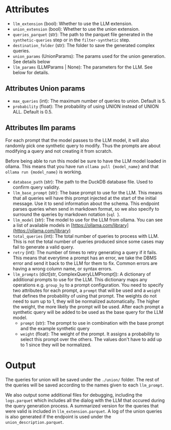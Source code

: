 # Attributes

- `llm_extension` (bool): Whether to use the LLM extension.
- `union_extension` (bool): Whether to use the union extension.
- `queries_parquet` (str): The path to the parquet file generated in the
`synthetic-queries` step or in the `filter-synthetic` step.
- `destination_folder` (str): The folder to save the generated complex queries.
- `union_params` (UnionParams): The params used for the union generation. See
details below
- `llm_params` (LLMParams | None): The parameters for the LLM. See below for
details.


## Attributes Union params

- `max_queries` (int): The maximum number of queries to union. Default is 5.
- `probability` (float): The probability of using UNION instead of UNION ALL.
Default is 0.5.

## Attributes llm params

For each prompt that the model passes to the LLM model, it will also randomly
pick one synthetic query to modify. Thus the prompts are about modifying 
a query and not creating it from scratch.

Before being able to run this model be sure to have the LLM model loaded
in ollama. This means that you have run `ollama pull {model_name}` and
that `ollama run {model_name}` is working.

- `database_path` (str): The path to the DuckDB database file. Used to confirm
query validity.
- `llm_base_prompt` (str): The base prompt to use for the LLM. This means
that all queries will have this prompt injected at the start of the initial
message. Use it to send information about the schema. This endpoint 
parses queries when send in markdown format, so we also specify to 
surround the queries by markdown notation (```sql ```).
- `llm_model` (str): The model to use for the LLM from ollama. You can
see a list of available models in 
[https://ollama.com/library](https://ollama.com/library)
- `total_queries` (int): The total number of queries to process with LLM. This
is not the total number of queries produced since some cases may fail to
generate a valid query.
- `retry` (int): The number of times to retry generating a query if it fails.
This means that everytime a prompt has an error, we take the DBMS error
and send it back to the LLM for them to fix. Common errors are having
a wrong column name, or syntax errors.
- `llm_prompts` (dict[str, ComplexQueryLLMPrompt]): A dictionary of
    additional prompts to use for the LLM.
    This dictionary maps any operations e.g. `group_by` to a prompt
    configuration. You need to specify two attributes for each prompt,
    a `prompt` that will be used and a `weight` that defines the
    probability of using that prompt.
    The weights do not need to sum up to 1, they will be normalized
    automatically.
    The higher the weight, the more likely the prompt will be used.
    After each prompt a synthetic query will be added to be used as the base
    query for the LLM model.
    - `prompt` (str): The prompt to use in combination with the base prompt and
    the example synthetic query
    - `weight` (float): The weight of the prompt. It assigns a probability to
    select this prompt over the others. The values don't have to add up
    to 1 since they will be normalized. 


# Output

The queries for union will be saved under the `./union/` folder.
The rest of the queries will be saved according to the names
given to each `llm_prompt`. 

We also output some additional files for debugging, including the 
`logs.parquet` which includes all the dialog with the LLM that 
occured during the query generation process. A summarized
version for the queries that were valid is included in 
`llm_extension.parquet`. A log of the union queries is also generated
if the endpoint is used under the `union_description.parquet`.